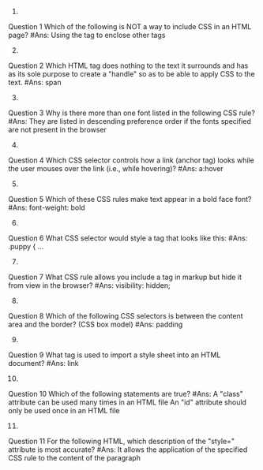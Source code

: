 1.
Question 1
Which of the following is NOT a way to include CSS in an HTML page?
#Ans: Using the <font> tag to enclose other tags

2.
Question 2
Which HTML tag does nothing to the text it surrounds and has as its sole purpose to create a "handle" so as to be able to apply CSS to the text.
#Ans: span

3.
Question 3
Why is there more than one font listed in the following CSS rule?
#Ans: They are listed in descending preference order if the fonts specified are not present in the browser

4.
Question 4
Which CSS selector controls how a link (anchor tag) looks while the user mouses over the link (i.e., while hovering)?
#Ans: a:hover

5.
Question 5
Which of these CSS rules make text appear in a bold face font?
#Ans: font-weight: bold

6.
Question 6
What CSS selector would style a tag that looks like this:
#Ans: .puppy { ...

7.
Question 7
What CSS rule allows you include a tag in markup but hide it from view in the browser?
#Ans: visibility: hidden;

8.
Question 8
Which of the following CSS selectors is between the content area and the border? (CSS box model)
#Ans: padding

9.
Question 9
What tag is used to import a style sheet into an HTML document?
#Ans: link

10.
Question 10
Which of the following statements are true?
#Ans: A "class" attribute can be used many times in an HTML file
     An "id" attribute should only be used once in an HTML file

11.
Question 11
For the following HTML, which description of the "style=" attribute is most accurate?
#Ans: It allows the application of the specified CSS rule to the content of the paragraph

